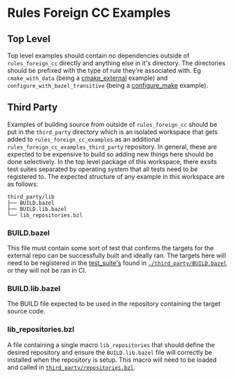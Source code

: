 # Rules Foreign CC Examples

## Top Level

Top level examples should contain no dependencies outside of `rules_foreign_cc` directly and anything else in
it's directory. The directories should be prefixed with the type of rule they're associated with. Eg
`cmake_with_data` (being a [cmake_external][cmake_external] example) and `configure_with_bazel_transitive`
(being a [configure_make][configure_make] example).

## Third Party

Examples of building source from outside of `rules_foreign_cc` should be put in the `third_party` directory
which is an isolated workspace that gets added to `rules_foreign_cc_examples` as an additional
`rules_foreign_cc_examples_third_party` repository. In general, these are expected to be expensive to build
so adding new things here should be done selectively. In the top level package of this workspace, there exsits
test suites separated by operating system that all tests need to be registered to. The expected structure of
any example in this workspace are as follows:

```text
third_party/lib
├── BUILD.bazel
├── BUILD.lib.bazel
└── lib_repositories.bzl
```

### BUILD.bazel

This file must contain some sort of test that confirms the targets for the external repo can be successfully
built and ideally ran. The targets here will need to be registered in the [test_suite's][test_suite] found in
[`./third_party/BUILD.bazel`](./third_party/BUILD.bazel) or they will not be ran in CI.

### BUILD.lib.bazel

The BUILD file expected to be used in the repository containing the target source code.

### lib_repositories.bzl

A file containing a single macro `lib_repositories` that should define the desired repository and ensure the
`BUILD.lib.bazel` file will correctly be installed when the repository is setup. This macro will need to be
loaded and called in [`third_party/repositories.bzl`](./third_party/repositories.bzl).

[cmake_external]: https://github.com/bazelbuild/rules_foreign_cc/tree/main/docs#cmake_external
[configure_make]: https://github.com/bazelbuild/rules_foreign_cc/tree/main/docs#configure_make
[test_suite]: https://docs.bazel.build/versions/master/be/general.html#test_suite
